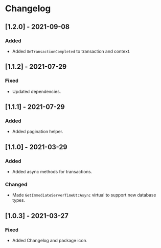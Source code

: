# Changelog

## [1.2.0] - 2021-09-08

### Added

- Added `OnTransactionCompleted` to transaction and context.

## [1.1.2] - 2021-07-29

### Fixed

- Updated dependencies.

## [1.1.1] - 2021-07-29

### Added

- Added pagination helper.

## [1.1.0] - 2021-03-29

### Added

- Added async methods for transactions.

### Changed

- Made `GetImmediateServerTimeUtcAsync` virtual to support new database types.

## [1.0.3] - 2021-03-27

### Fixed

- Added Changelog and package icon.
